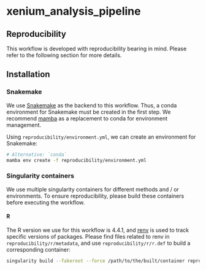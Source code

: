 # xenium_analysis_pipeline

## Reproducibility
This workflow is developed with reproducibility bearing in mind. Please refer to the following section for more details.

## Installation

### Snakemake
We use [Snakemake](https://snakemake.github.io) as the backend to this workflow. Thus, a conda environment for Snakemake must be created in the first step. We recommend [mamba](https://mamba.readthedocs.io/en/latest/index.html) as a replacement to conda for environment management.

Using `reproducibility/environment.yml`, we can create an environment for Snakemake:
```bash
# Alternative: `conda`
mamba env create -f reproducibility/environment.yml
```

### Singularity containers
We use multiple singularity containers for different methods and / or environments. To ensure reproducibility, please build these containers before executing the workflow.

#### R
The R version we use for this workflow is 4.4.1, and [renv](https://rstudio.github.io/renv/index.html) is used to track specific versions of packages. Please find files related to renv in `reproducibility/r/metadata`, and use `reproducibility/r/r.def` to build a corresponding container:
```bash
singularity build --fakeroot --force /path/to/the/built/container reproducibility/r/r.def
```

